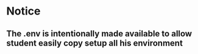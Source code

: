 # Notice

## The .env is intentionally made available to allow student easily copy setup all his environment
